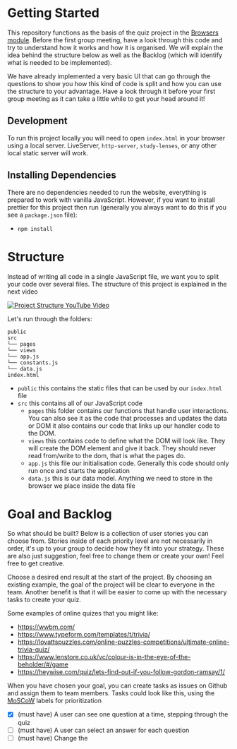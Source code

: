 # Getting Started

This repository functions as the basis of the quiz project in the [Browsers module](https://github.com/HackYourFuture/Browsers). Before the first group meeting, have a look through this code and try to understand how it works and how it is organised. We will explain the idea behind the structure below as well as the Backlog (which will identify what is needed to be implemented).

We have already implemented a very basic UI that can go through the questions to show you how this kind of code is split and how you can use the structure to your advantage. Have a look through it before your first group meeting as it can take a little while to get your head around it!


## Development

To run this project locally you will need to open `index.html` in your browser using a local server. LiveServer, `http-server`, `study-lenses`, or any other local static server will work.

## Installing Dependencies

There are no dependencies needed to run the website, everything is prepared to work with vanilla JavaScript. However, if you want to install prettier for this project then run (generally you always want to do this if you see a `package.json` file):

- `npm install`

# Structure

Instead of writing all code in a single JavaScript file, we want you to split your code over several files.
The structure of this project is explained in the next video

[![Project Structure YouTube Video](https://i.imgur.com/hDcLYFt.png)](https://youtu.be/bysBqtSKBpQ)

Let's run through the folders:

```
public
src
└── pages
└── views
└── app.js
└── constants.js
└── data.js
index.html
```

- `public` this contains the static files that can be used by our `index.html` file
- `src` this contains all of our JavaScript code
  - `pages` this folder contains our functions that handle user interactions. You can also see it as the code that processes and updates the data or DOM
    it also contains our code that links up our handler code to the DOM.
  - `views` this contains code to define what the DOM will look like. They will create the DOM element and give it back. They should never read from/write to the dom, that is what the pages do.
  - `app.js` this file our initialisation code. Generally this code should only run once and starts the application
  - `data.js` this is our data model. Anything we need to store in the browser we place inside the data file

# Goal and Backlog

So what should be built? Below is a collection of user stories you can choose from. Stories inside of each priority level are not necessarily in order, it's up to your group to decide how they fit into your strategy. These are also just suggestion, feel free to change them or create your own! Feel free to get creative.

Choose a desired end result at the start of the project.
By choosing an existing example, the goal of the project will be clear to everyone in the team.
Another benefit is that it will be easier to come up with the necessary tasks to create your quiz.

Some examples of online quizes that you might like:

- https://wwbm.com/
- https://www.typeform.com/templates/t/trivia/
- https://lovattspuzzles.com/online-puzzles-competitions/ultimate-online-trivia-quiz/
- https://www.lenstore.co.uk/vc/colour-is-in-the-eye-of-the-beholder/#/game
- https://heywise.com/quiz/lets-find-out-if-you-follow-gordon-ramsay/1/

When you have chosen your goal, you can create tasks as issues on Github and assign them to team members.
Tasks could look like this, using the [MoSCoW](https://en.wikipedia.org/wiki/MoSCoW_method) labels for prioritization

- [x] (must have) A user can see one question at a time, stepping through the quiz
- [ ] (must have) A user can select an answer for each question
- [ ] (must have) Change the <title>
- [ ] (must have) add a favicon
- [ ] (should have) A user can see what the correct answer is after they selected their answer.
- [ ] (should have) A user can see their score update in real-time as they select answers
- [ ] (should have) A user can refresh the page and still have his/her given answers available
- [ ] (could have) A user can "skip" the question and learn the correct answer, this forfeits the question
- [ ] (could have) Transition between pages or question look fancy like TypeForm for example

You should create tasks that fit with your goal, these tasks serve just as an example.
